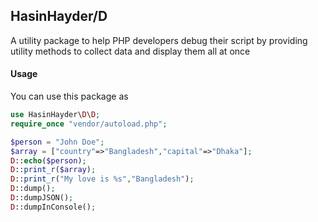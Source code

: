## HasinHayder/D

A utility package to help PHP developers debug their script by providing utility methods to collect data and display them all at once

#### Usage
You can use this package as 

```php
use HasinHayder\D\D;
require_once "vendor/autoload.php";

$person = "John Doe";
$array = ["country"=>"Bangladesh","capital"=>"Dhaka"];
D::echo($person);
D::print_r($array);
D::print_r("My love is %s","Bangladesh");
D::dump();
D::dumpJSON();
D::dumpInConsole();
```